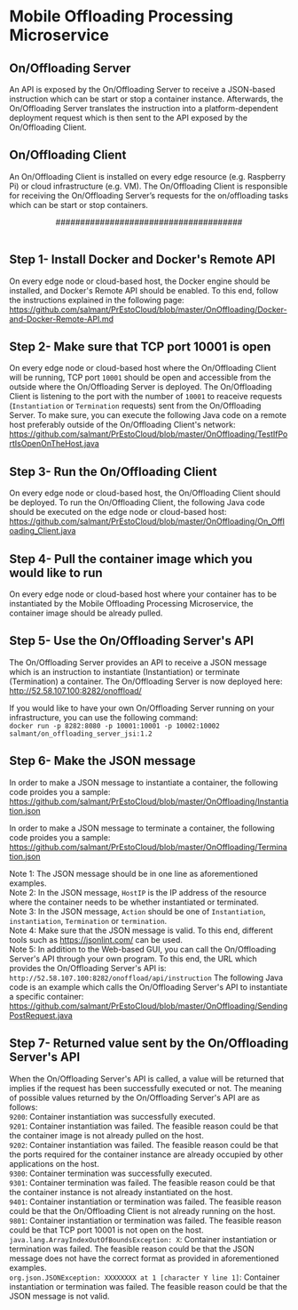 # Mobile Offloading Processing Microservice
<p align="justify">

## On/Offloading Server
An API is exposed by the On/Offloading Server to receive a JSON-based instruction which can be start or stop a container instance. Afterwards, the On/Offloading Server translates the instruction into a platform-dependent deployment request which is then sent to the API exposed by the On/Offloading Client.

## On/Offloading Client
An On/Offloading Client is installed on every edge resource (e.g. Raspberry Pi) or cloud infrastructure (e.g. VM). The On/Offloading Client is responsible for receiving the On/Offloading Server’s requests for the on/offloading tasks which can be start or stop containers.
</p>
<center>######################################</center><br/>

## Step 1- Install Docker and Docker's Remote API
On every edge node or cloud-based host, the Docker engine should be installed, and Docker's Remote API should be enabled. To this end, follow the instructions explained in the following page: 
https://github.com/salmant/PrEstoCloud/blob/master/OnOffloading/Docker-and-Docker-Remote-API.md

## Step 2- Make sure that TCP port 10001 is open
On every edge node or cloud-based host where the On/Offloading Client will be running, TCP port `10001` should be open and accessible from the outside where the On/Offloading Server is deployed. The On/Offloading Client is listening to the port with the number of `10001` to reaceive requests (`Instantiation` or `Termination` requests) sent from the On/Offloading Server. To make sure, you can execute the following Java code on a remote host preferably outside of the On/Offloading Client's network:
https://github.com/salmant/PrEstoCloud/blob/master/OnOffloading/TestIfPortIsOpenOnTheHost.java

## Step 3- Run the On/Offloading Client
On every edge node or cloud-based host, the On/Offloading Client should be deployed. To run the On/Offloading Client, the following Java code should be executed on the edge node or cloud-based host:
https://github.com/salmant/PrEstoCloud/blob/master/OnOffloading/On_Offloading_Client.java

## Step 4- Pull the container image which you would like to run
On every edge node or cloud-based host where your container has to be instantiated by the Mobile Offloading Processing Microservice, the container image should be already pulled.

## Step 5- Use the On/Offloading Server's API
The On/Offloading Server provides an API to receive a JSON message which is an instruction to instantiate (Instantiation) or terminate (Termination) a container. The On/Offloading Server is now deployed here:<br/>
http://52.58.107.100:8282/onoffload/

If you would like to have your own On/Offloading Server running on your infrastructure, you can use the following command:<br/>
`docker run -p 8282:8080 -p 10001:10001 -p 10002:10002 salmant/on_offloading_server_jsi:1.2`

## Step 6- Make the JSON message
In order to make a JSON message to instantiate a container, the following code proides you a sample:
https://github.com/salmant/PrEstoCloud/blob/master/OnOffloading/Instantiation.json

In order to make a JSON message to terminate a container, the following code proides you a sample:
https://github.com/salmant/PrEstoCloud/blob/master/OnOffloading/Termination.json

Note 1: The JSON message should be in one line as aforementioned examples.<br/>
Note 2: In the JSON message, `HostIP` is the IP address of the resource where the container needs to be whether instantiated or terminated.<br/>
Note 3: In the JSON message, `Action` should be one of `Instantiation`, `instantiation`, `Termination` or `termination`.  
Note 4: Make sure that the JSON message is valid. To this end, different tools such as https://jsonlint.com/ can be used.<br/>
Note 5: In addition to the Web-based GUI, you can call the On/Offloading Server's API through your own program. To this end, the URL which provides the On/Offloading Server's API is: `http://52.58.107.100:8282/onoffload/api/instruction`
The following Java code is an example which calls the On/Offloading Server's API to instantiate a specific container:<br/>
https://github.com/salmant/PrEstoCloud/blob/master/OnOffloading/SendingPostRequest.java


## Step 7- Returned value sent by the On/Offloading Server's API
When the On/Offloading Server's API is called, a value will be returned that implies if the request has been successfully executed or not. The meaning of possible values returned by the On/Offloading Server's API are as follows:<br/>
`9200`: Container instantiation was successfully executed.<br/>
`9201`: Container instantiation was failed. The feasible reason could be that the container image is not already pulled on the host.<br/>
`9202`: Container instantiation was failed. The feasible reason could be that the ports required for the container instance are already occupied by other applications on the host.<br/>
`9300`: Container termination was successfully executed.<br/>
`9301`: Container termination was failed. The feasible reason could be that the container instance is not already instantiated on the host.<br/>
`9401`: Container instantiation or termination was failed. The feasible reason could be that the On/Offloading Client is not already running on the host.<br/>
`9801`: Container instantiation or termination was failed. The feasible reason could be that TCP port 10001 is not open on the host.<br/>
`java.lang.ArrayIndexOutOfBoundsException: X`: Container instantiation or termination was failed. The feasible reason could be that the JSON message does not have the correct format as provided in aforementioned examples.<br/>
`org.json.JSONException: XXXXXXXX at 1 [character Y line 1]`: Container instantiation or termination was failed. The feasible reason could be that the JSON message is not valid.<br/>

<br/><br/>



